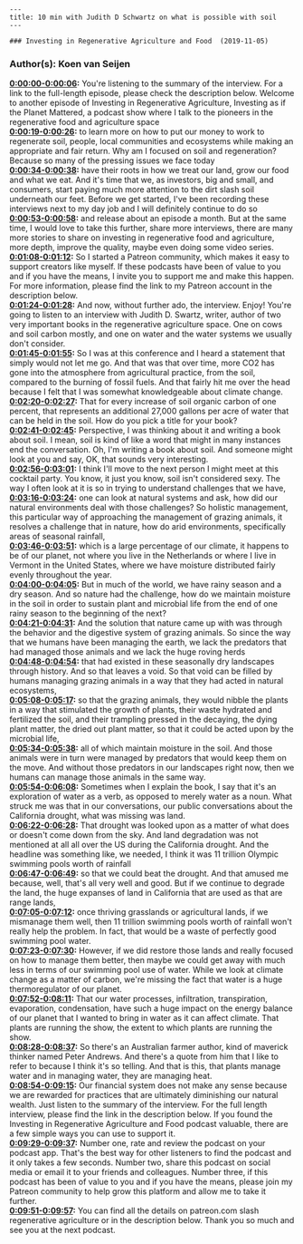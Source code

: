 
    ---
    title: 10 min with Judith D Schwartz on what is possible with soil
    ---

    ### Investing in Regenerative Agriculture and Food  (2019-11-05)  
### Author(s): Koen van Seijen  

**[0:00:00-0:00:06](https://investinginregenerativeagriculture.com/2017/06/05/judith-d-schwartz/#t=0:00:00):**  You're listening to the summary of the interview. For a link to the full-length episode, please check the description below.  Welcome to another episode of Investing in Regenerative Agriculture, Investing as if the Planet Mattered,  a podcast show where I talk to the pioneers in the regenerative food and agriculture space  
**[0:00:19-0:00:26](https://investinginregenerativeagriculture.com/2017/06/05/judith-d-schwartz/#t=0:00:19):**  to learn more on how to put our money to work to regenerate soil, people, local communities and ecosystems  while making an appropriate and fair return.  Why am I focused on soil and regeneration? Because so many of the pressing issues we face today  
**[0:00:34-0:00:38](https://investinginregenerativeagriculture.com/2017/06/05/judith-d-schwartz/#t=0:00:34):**  have their roots in how we treat our land, grow our food and what we eat.  And it's time that we, as investors, big and small, and consumers, start paying much more attention to the dirt slash soil underneath our feet.  Before we get started, I've been recording these interviews next to my day job and I will definitely continue to do so  
**[0:00:53-0:00:58](https://investinginregenerativeagriculture.com/2017/06/05/judith-d-schwartz/#t=0:00:53):**  and release about an episode a month. But at the same time, I would love to take this further,  share more interviews, there are many more stories to share on investing in regenerative food and agriculture,  more depth, improve the quality, maybe even doing some video series.  
**[0:01:08-0:01:12](https://investinginregenerativeagriculture.com/2017/06/05/judith-d-schwartz/#t=0:01:08):**  So I started a Patreon community, which makes it easy to support creators like myself.  If these podcasts have been of value to you and if you have the means, I invite you to support me and make this happen.  For more information, please find the link to my Patreon account in the description below.  
**[0:01:24-0:01:28](https://investinginregenerativeagriculture.com/2017/06/05/judith-d-schwartz/#t=0:01:24):**  And now, without further ado, the interview. Enjoy!  You're going to listen to an interview with Judith D. Swartz, writer, author of two very important books in the regenerative agriculture space.  One on cows and soil carbon mostly, and one on water and the water systems we usually don't consider.  
**[0:01:45-0:01:55](https://investinginregenerativeagriculture.com/2017/06/05/judith-d-schwartz/#t=0:01:45):**  So I was at this conference and I heard a statement that simply would not let me go.  And that was that over time, more CO2 has gone into the atmosphere from agricultural practice, from the soil, compared to the burning of fossil fuels.  And that fairly hit me over the head because I felt that I was somewhat knowledgeable about climate change.  
**[0:02:20-0:02:27](https://investinginregenerativeagriculture.com/2017/06/05/judith-d-schwartz/#t=0:02:20):**  That for every increase of soil organic carbon of one percent,  that represents an additional 27,000 gallons per acre of water that can be held in the soil.  How do you pick a title for your book?  
**[0:02:41-0:02:45](https://investinginregenerativeagriculture.com/2017/06/05/judith-d-schwartz/#t=0:02:41):**  Perspective, I was thinking about it and writing a book about soil.  I mean, soil is kind of like a word that might in many instances end the conversation.  Oh, I'm writing a book about soil. And someone might look at you and say, OK, that sounds very interesting.  
**[0:02:56-0:03:01](https://investinginregenerativeagriculture.com/2017/06/05/judith-d-schwartz/#t=0:02:56):**  I think I'll move to the next person I might meet at this cocktail party.  You know, it just you know, soil isn't considered sexy.  The way I often look at it is so in trying to understand challenges that we have,  
**[0:03:16-0:03:24](https://investinginregenerativeagriculture.com/2017/06/05/judith-d-schwartz/#t=0:03:16):**  one can look at natural systems and ask, how did our natural environments deal with those challenges?  So holistic management, this particular way of approaching the management of grazing animals,  it resolves a challenge that in nature, how do arid environments, specifically areas of seasonal rainfall,  
**[0:03:46-0:03:51](https://investinginregenerativeagriculture.com/2017/06/05/judith-d-schwartz/#t=0:03:46):**  which is a large percentage of our climate, it happens to be of our planet,  not where you live in the Netherlands or where I live in Vermont in the United States,  where we have moisture distributed fairly evenly throughout the year.  
**[0:04:00-0:04:05](https://investinginregenerativeagriculture.com/2017/06/05/judith-d-schwartz/#t=0:04:00):**  But in much of the world, we have rainy season and a dry season.  And so nature had the challenge, how do we maintain moisture in the soil in order to sustain plant and microbial life  from the end of one rainy season to the beginning of the next?  
**[0:04:21-0:04:31](https://investinginregenerativeagriculture.com/2017/06/05/judith-d-schwartz/#t=0:04:21):**  And the solution that nature came up with was through the behavior and the digestive system of grazing animals.  So since the way that we humans have been managing the earth,  we lack the predators that had managed those animals and we lack the huge roving herds  
**[0:04:48-0:04:54](https://investinginregenerativeagriculture.com/2017/06/05/judith-d-schwartz/#t=0:04:48):**  that had existed in these seasonally dry landscapes through history.  And so that leaves a void.  So that void can be filled by humans managing grazing animals in a way that they had acted in natural ecosystems,  
**[0:05:08-0:05:17](https://investinginregenerativeagriculture.com/2017/06/05/judith-d-schwartz/#t=0:05:08):**  so that the grazing animals, they would nibble the plants in a way that stimulated the growth of plants,  their waste hydrated and fertilized the soil, and their trampling pressed in the decaying, the dying plant matter,  the dried out plant matter, so that it could be acted upon by the microbial life,  
**[0:05:34-0:05:38](https://investinginregenerativeagriculture.com/2017/06/05/judith-d-schwartz/#t=0:05:34):**  all of which maintain moisture in the soil.  And those animals were in turn were managed by predators that would keep them on the move.  And without those predators in our landscapes right now, then we humans can manage those animals in the same way.  
**[0:05:54-0:06:08](https://investinginregenerativeagriculture.com/2017/06/05/judith-d-schwartz/#t=0:05:54):**  Sometimes when I explain the book, I say that it's an exploration of water as a verb, as opposed to merely water as a noun.  What struck me was that in our conversations, our public conversations about the California drought,  what was missing was land.  
**[0:06:22-0:06:28](https://investinginregenerativeagriculture.com/2017/06/05/judith-d-schwartz/#t=0:06:22):**  That drought was looked upon as a matter of what does or doesn't come down from the sky.  And land degradation was not mentioned at all all over the US during the California drought.  And the headline was something like, we needed, I think it was 11 trillion Olympic swimming pools worth of rainfall  
**[0:06:47-0:06:49](https://investinginregenerativeagriculture.com/2017/06/05/judith-d-schwartz/#t=0:06:47):**  so that we could beat the drought.  And that amused me because, well, that's all very well and good.  But if we continue to degrade the land, the huge expanses of land in California that are used as that are range lands,  
**[0:07:05-0:07:12](https://investinginregenerativeagriculture.com/2017/06/05/judith-d-schwartz/#t=0:07:05):**  once thriving grasslands or agricultural lands, if we mismanage them well,  then 11 trillion swimming pools worth of rainfall won't really help the problem.  In fact, that would be a waste of perfectly good swimming pool water.  
**[0:07:23-0:07:30](https://investinginregenerativeagriculture.com/2017/06/05/judith-d-schwartz/#t=0:07:23):**  However, if we did restore those lands and really focused on how to manage them better,  then maybe we could get away with much less in terms of our swimming pool use of water.  While we look at climate change as a matter of carbon, we're missing the fact that water is a huge thermoregulator of our planet.  
**[0:07:52-0:08:11](https://investinginregenerativeagriculture.com/2017/06/05/judith-d-schwartz/#t=0:07:52):**  That our water processes, infiltration, transpiration, evaporation, condensation, have such a huge impact on the energy balance of our planet  that I wanted to bring in water as it can affect climate.  That plants are running the show, the extent to which plants are running the show.  
**[0:08:28-0:08:37](https://investinginregenerativeagriculture.com/2017/06/05/judith-d-schwartz/#t=0:08:28):**  So there's an Australian farmer author, kind of maverick thinker named Peter Andrews.  And there's a quote from him that I like to refer to because I think it's so telling.  And that is this, that plants manage water and in managing water, they are managing heat.  
**[0:08:54-0:09:15](https://investinginregenerativeagriculture.com/2017/06/05/judith-d-schwartz/#t=0:08:54):**  Our financial system does not make any sense because we are rewarded for practices that are ultimately diminishing our natural wealth.  Just listen to the summary of the interview. For the full length interview, please find the link in the description below.  If you found the Investing in Regenerative Agriculture and Food podcast valuable, there are a few simple ways you can use to support it.  
**[0:09:29-0:09:37](https://investinginregenerativeagriculture.com/2017/06/05/judith-d-schwartz/#t=0:09:29):**  Number one, rate and review the podcast on your podcast app. That's the best way for other listeners to find the podcast and it only takes a few seconds.  Number two, share this podcast on social media or email it to your friends and colleagues.  Number three, if this podcast has been of value to you and if you have the means, please join my Patreon community to help grow this platform and allow me to take it further.  
**[0:09:51-0:09:57](https://investinginregenerativeagriculture.com/2017/06/05/judith-d-schwartz/#t=0:09:51):**  You can find all the details on patreon.com slash regenerative agriculture or in the description below.  Thank you so much and see you at the next podcast.  